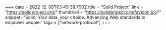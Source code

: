 +++
date = 2022-12-08T03:49:38.790Z
title = "Solid Project"
link = "https://solidproject.org/"
thumbnail = "https://solidproject.org/favicon.ico?"
snippet="Solid: Your data, your choice. Advancing Web standards to empower people."
tags = ["network-protocol"]
+++
